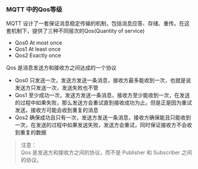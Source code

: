 ### MQTT 中的Qos等级
MQTT 设计了一套保证消息稳定传输的机制，包括消息应答、存储、重传。在这套机制下，提供了三种不同层次的Qos(Quantity of service)
- Qos0 At most once
- Qos1 At least once
- Qos2 Exactly once

Qos 是消息发送方和接收方之间达成的一个协议
- Qos0 只发送一次，发送方发送一条消息，接收方最多能收到一次，也就是说发送方只发送一次，发送失败也不管
- Qos1 至少成功一次，发送方发送一条消息，接收方至少能收到一次，在发送的过程中如果失败，那么发送方会重试直到接收成功为止。但是正是因为重试发送，接收方可能会收到重复的消息
- Qos2 确保成功且只有一次，发送方发送一条消息，接收方确保能且只能收到一次，在发送的过程中如果发送失败，发送方会重试，同时保证接收方不会收到重复的数据

>注意：  
 Qos 是发送方和接收方之间的协议，而不是 Publisher 和 Subscriber 之间的协议。 
####                                                                                             